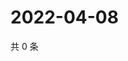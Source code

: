 # 2022-04-08

共 0 条

<!-- BEGIN WEIBO -->
<!-- 最后更新时间 Fri Apr 08 2022 19:00:38 GMT+0800 (China Standard Time) -->

<!-- END WEIBO -->
